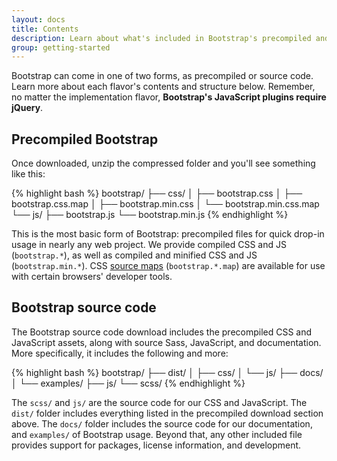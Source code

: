 ```yaml
---
layout: docs
title: Contents
description: Learn about what's included in Bootstrap's precompiled and source code directories.
group: getting-started
---
```


Bootstrap can come in one of two forms, as precompiled or source code. Learn more about each flavor's contents and structure below. Remember, no matter the implementation flavor, **Bootstrap's JavaScript plugins require jQuery**.

## Precompiled Bootstrap

Once downloaded, unzip the compressed folder and you'll see something like this:

<!-- NOTE: This info is intentionally duplicated in the README. Copy any changes made here over to the README too. -->

{% highlight bash %}
bootstrap/
├── css/
│   ├── bootstrap.css
│   ├── bootstrap.css.map
│   ├── bootstrap.min.css
│   └── bootstrap.min.css.map
└── js/
    ├── bootstrap.js
    └── bootstrap.min.js
{% endhighlight %}

This is the most basic form of Bootstrap: precompiled files for quick drop-in usage in nearly any web project. We provide compiled CSS and JS (`bootstrap.*`), as well as compiled and minified CSS and JS (`bootstrap.min.*`). CSS [source maps](https://developer.chrome.com/devtools/docs/css-preprocessors) (`bootstrap.*.map`) are available for use with certain browsers' developer tools.

## Bootstrap source code

The Bootstrap source code download includes the precompiled CSS and JavaScript assets, along with source Sass, JavaScript, and documentation. More specifically, it includes the following and more:

{% highlight bash %}
bootstrap/
├── dist/
│   ├── css/
│   └── js/
├── docs/
│   └── examples/
├── js/
└── scss/
{% endhighlight %}

The `scss/` and `js/` are the source code for our CSS and JavaScript. The `dist/` folder includes everything listed in the precompiled download section above. The `docs/` folder includes the source code for our documentation, and `examples/` of Bootstrap usage. Beyond that, any other included file provides support for packages, license information, and development.
